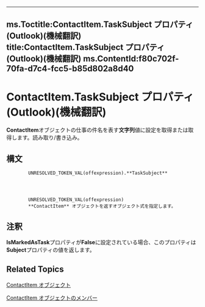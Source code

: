 

---
ms.Toctitle:ContactItem.TaskSubject プロパティ (Outlook)(機械翻訳)
title:ContactItem.TaskSubject プロパティ (Outlook)(機械翻訳)
ms.ContentId:f80c702f-70fa-d7c4-fcc5-b85d802a8d40
---
# ContactItem.TaskSubject プロパティ (Outlook)(機械翻訳)




**ContactItem**オブジェクトの仕事の件名を表す**文字列**値に設定を取得または取得します。読み取り/書き込み。

## 構文

            UNRESOLVED_TOKEN_VAL(offexpression).**TaskSubject**




            UNRESOLVED_TOKEN_VAL(offexpression)
            **ContactItem** オブジェクトを返すオブジェクト式を指定します。



## 注釈
**IsMarkedAsTask**プロパティが**False**に設定されている場合、このプロパティは**Subject**プロパティの値を返します。



## Related Topics

[ContactItem オブジェクト](8e32093c-a678-f1fd-3f35-c2d8994d166f.md)

[ContactItem オブジェクトのメンバー](a8b13369-4c87-02aa-e62a-1f3067e559fa.md)




